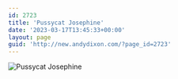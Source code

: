 ```yaml
---
id: 2723
title: 'Pussycat Josephine'
date: '2023-03-17T13:45:33+00:00'
layout: page
guid: 'http://new.andydixon.com/?page_id=2723'
---
```


![Pussycat Josephine](https://i0.wp.com/assets.g8x2.ldn.idrivee2-23.com/posters/Pussycat%20Josephine%2001.jpg?w=1200&ssl=1 "Pussycat Josephine")
